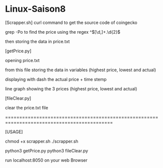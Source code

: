 # Linux-Saison8

[Scrapper.sh]
curl command to get the source code of coingecko 

grep -Po to find the price using the regex ^$[\d,]+.\d{2}$

then storing the data in price.txt

[getPrice.py]

opening price.txt

from this file storing the data in variables (highest price, lowest and actual)

displaying with dash the actual price + time stemp 

line graph showing the 3 prices (highest price, lowest and actual)

[fileClear.py]

clear the price.txt file

============================================================================================

[USAGE]

chmod +x scrapper.sh
./scrapper.sh

python3 getPrice.py
python3 fileClear.py

run localhost:8050 on your web Browser